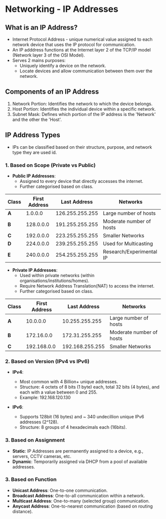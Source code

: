 # Networking - IP Addresses

## What is an IP Address?
+ Internet Protocol Address - unique numerical value assigned to each network device that uses the IP protocol for communication.
+ An IP adddress functions at the Internet layer 2 of the TCP/IP model (Network layer 3 of the OSI Model).
+ Serves 2 mains purposes:
	- Uniquely identify a device on the network.
	- Locate devices and allow communication between them over the network.

## Components of an IP Address
1. Network Portion: Identifies the network to which the device belongs.
2. Host Portion: Identifies the individual device within a specific network.
3. Subnet Mask: Defines which portion of the IP address is the 'Network' and the other the 'Host'.


## IP Address Types
+ IPs can be classified based on their structure, purpose, and network type they are used id.

### 1. Based on Scope (Private vs Public)
+ **Public IP Addresses**:
	- Assigned to every device that directly accesses the internet.
	- Further categorised based on class.

| **Class** | **First Address** | **Last Address** | **Networks**             |
| --------- | ----------------- | ---------------- | ------------------------ |
| **A**     | 1.0.0.0           | 126.255.255.255  | Large number of hosts    |
| **B**     | 128.0.0.0         | 191.255.255.255  | Moderate number of hosts |
| **C**     | 192.0.0.0         | 223.255.255.255  | Smaller Networks         |
| **D**     | 224.0.0.0         | 239.255.255.255  | Used for Multicasting    |
| **E**     | 240.0.0.0         | 254.255.255.255  | Research/Experimental IP |

+ **Private IP Addresses**:
	- Used within private networks (within organisations/institutions/homes).
	- Require Network Address Translation(NAT) to access the internet.
	- Further categorised based on class.

| **Class** | **First Address** | **Last Address** | **Networks**             |
| --------- | ----------------- | ---------------- | ------------------------ |
| **A**     | 10.0.0.0          | 10.255.255.255   | Large number of hosts    |
| **B**     | 172.16.0.0        | 172.31.255.255   | Moderate number of hosts |
| **C**     | 192.168.0.0       | 192.168.255.255  | Smaller Networks         |

### 2. Based on Version (IPv4 vs IPv6)
+ **IPv4**:
	- Most common with 4 Billion+ unique addresses.
	- Structure: 4 octets of 8 bits (1 byte) each, total 32 bits (4 bytes), and each with a value between 0 and 255.
	- Example: 192.168.120.130

+ **IPv6**:
	- Supports 128bit (16 bytes) and ~ 340 undecillion unique IPv6 addresses (2^128).
	- Structure: 8 groups of 4 hexadecimals each (16bits).

### 3. Based on Assignment
+ **Static**: IP Addresses are permanently assigned to a device, e.g., servers, CCTV cameras, etc.
+ **Dynamic**: Temporarily assigned via DHCP from a pool of available addresses.

### 3. Based on Function
+ **Unicast Address**: One-to-one communication.
+ **Broadcast Address**: One-to-all communication within a network.
+ **Multicast Address**: One-to-many (selected group) communication.
+ **Anycast Address**: One-to-nearest communication (based on routing distance).